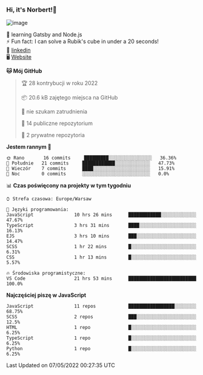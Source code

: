 ### Hi, it's Norbert!👋

![image](https://i.imgur.com/y3Fbv48.png)


🧠 learning Gatsby and Node.js <br>
⚡ Fun fact: I can solve a Rubik's cube in under a 20 seconds! <br>
👔 [linkedin](https://www.linkedin.com/in/norbert-%C5%82uszkiewicz-75b0891b3/) <br>
🖥 [Website](https://norbertluszkiewicz.pl/)<br>


<!--START_SECTION:waka-->
**🐱 Mój GitHub** 

> 🏆 28 kontrybucji w roku 2022
 > 
> 📦 20.6 kB zajętego miejsca na GitHub 
 > 
> 🚫 nie szukam zatrudnienia
 > 
> 📜 14 publiczne repozytorium 
 > 
> 🔑 2 prywatne repozytoria  
 > 
**Jestem rannym 🐤** 

```text
🌞 Rano       16 commits     █████████░░░░░░░░░░░░░░░░   36.36% 
🌆 Południe   21 commits     ████████████░░░░░░░░░░░░░   47.73% 
🌃 Wieczór    7 commits      ████░░░░░░░░░░░░░░░░░░░░░   15.91% 
🌙 Noc        0 commits      ░░░░░░░░░░░░░░░░░░░░░░░░░   0.0%

```


📊 **Czas poświęcony na projekty w tym tygodniu** 

```text
⌚︎ Strefa czasowa: Europe/Warsaw

💬 Języki programowania: 
JavaScript               10 hrs 26 mins      ████████████░░░░░░░░░░░░░   47.67% 
TypeScript               3 hrs 31 mins       ████░░░░░░░░░░░░░░░░░░░░░   16.13% 
EJS                      3 hrs 10 mins       ███░░░░░░░░░░░░░░░░░░░░░░   14.47% 
SCSS                     1 hr 22 mins        █░░░░░░░░░░░░░░░░░░░░░░░░   6.31% 
CSS                      1 hr 13 mins        █░░░░░░░░░░░░░░░░░░░░░░░░   5.57%

🔥 Środowiska programistyczne: 
VS Code                  21 hrs 53 mins      █████████████████████████   100.0%

```

**Najczęściej piszę w JavaScript** 

```text
JavaScript               11 repos            █████████████████░░░░░░░░   68.75% 
SCSS                     2 repos             ███░░░░░░░░░░░░░░░░░░░░░░   12.5% 
HTML                     1 repo              █░░░░░░░░░░░░░░░░░░░░░░░░   6.25% 
TypeScript               1 repo              █░░░░░░░░░░░░░░░░░░░░░░░░   6.25% 
Python                   1 repo              █░░░░░░░░░░░░░░░░░░░░░░░░   6.25%

```



 Last Updated on 07/05/2022 00:27:35 UTC
<!--END_SECTION:waka-->

